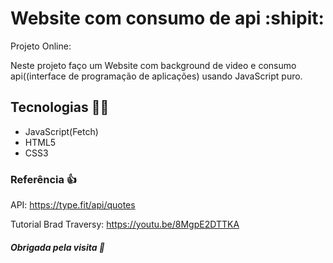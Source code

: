# Website com consumo de api :shipit:

Projeto Online:

Neste projeto faço um Website com background de video e consumo api((interface de programação de aplicações) usando JavaScript puro.




## Tecnologias :golfing_woman:

- JavaScript(Fetch)
- HTML5
- CSS3

### Referência :+1:

API: https://type.fit/api/quotes

Tutorial Brad Traversy: https://youtu.be/8MgpE2DTTKA




##### Obrigada pela visita :checkered_flag: